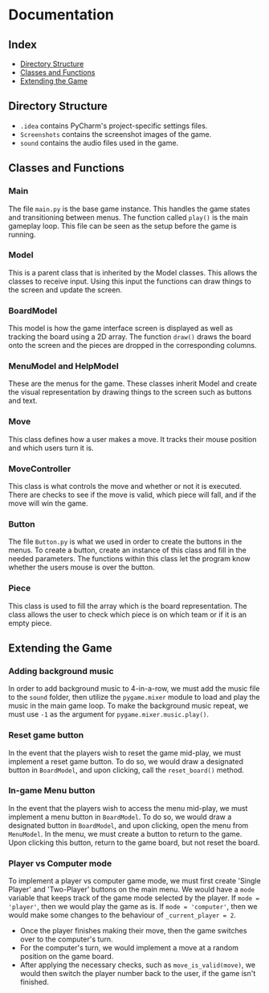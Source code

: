 # Documentation

## Index
- [Directory Structure](https://github.com/manacute/Runtime-Terror-C4/blob/master/Documentation.md#directory-structure)
- [Classes and Functions](https://github.com/manacute/Runtime-Terror-C4/blob/master/Documentation.md#classes-and-functions)
- [Extending the Game](https://github.com/manacute/Runtime-Terror-C4/blob/master/Documentation.md#extending-the-game)

## Directory Structure
- `.idea` contains PyCharm's project-specific settings files.
- `Screenshots` contains the screenshot images of the game.
- `sound` contains the audio files used in the game.


## Classes and Functions
### Main
The file `main.py` is the base game instance. This handles the game states and transitioning between menus. The function called `play()` is the main gameplay loop. This file can be seen as the setup before the game is running.

### Model
This is a parent class that is inherited by the Model classes. This allows the classes to receive input. Using this input the functions can draw things to the screen and update the screen.

### BoardModel
This model is how the game interface screen is displayed as well as tracking the board using a 2D array. The function `draw()` draws the board onto the screen and the pieces are dropped in the corresponding columns.

### MenuModel and HelpModel
These are the menus for the game. These classes inherit Model and create the visual representation by drawing things to the screen such as buttons and text.

### Move
This class defines how a user makes a move. It tracks their mouse position and which users turn it is.

### MoveController
This class is what controls the move and whether or not it is executed. There are checks to see if the move is valid, which piece will fall, and if the move will win the game.

### Button
The file `Button.py` is what we used in order to create the buttons in the menus. To create a button, create an instance of this class and fill in the needed parameters. The functions within this class let the program know whether the users mouse is over the button.

### Piece
This class is used to fill the array which is the board representation. The class allows the user to check which piece is on which team or if it is an empty piece.


## Extending the Game

### Adding background music
In order to add background music to 4-in-a-row, we must add the music file to the `sound` folder, then utilize the `pygame.mixer` module to load and play the music in the main game loop.
To make the background music repeat, we must use `-1` as the argument for `pygame.mixer.music.play()`.

### Reset game button
In the event that the players wish to reset the game mid-play, we must implement a reset game button. To do so, we would draw a designated button in `BoardModel`, and upon clicking, call the `reset_board()` method.

### In-game Menu button
In the event that the players wish to access the menu mid-play, we must implement a menu button in `BoardModel`. To do so, we would draw a designated button in `BoardModel`, and upon clicking, open the menu from `MenuModel`.
In the menu, we must create a button to return to the game. Upon clicking this button, return to the game board, but not reset the board.

### Player vs Computer mode
To implement a player vs computer game mode, we must first create 'Single Player' and 'Two-Player' buttons on the main menu. We would have a `mode` variable that keeps track of the game mode selected by the player.
If `mode = 'player'`, then we would play the game as is.
If `mode = 'computer'`, then we would make some changes to the behaviour of `_current_player = 2`.
- Once the player finishes making their move, then the game switches over to the computer's turn.
- For the computer's turn, we would implement a move at a random position on the game board.
- After applying the necessary checks, such as `move_is_valid(move)`, we would then switch the player number back to the user, if the game isn't finished.
